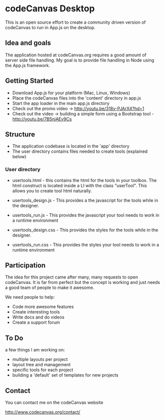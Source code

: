 # codeCanvas Desktop

This is an open source effort to create a community driven version of codeCanvas to run in App.js on the desktop.

## Idea and goals

The application hosted at codeCanvas.org requires a good amount of server side file handling. My goal is to provide file handling in Node using the App.js framework.

## Getting Started

- Download App.js for your platform (Mac, Linux, Windows)
- Place the codeCanvas files into the 'content' directory in app.js
- Start the app loader in the main app.js directory
- Check out the promo video -> http://youtu.be/318y-PJArX4?hd=1
- Check out the video -> building a simple form using a Bootstrap tool - http://youtu.be/7B5njAEy9Cs
                                                
                                                                      
## Structure

- The application codebase is located in the 'app' directory
- The user directory contains files needed to create tools (explained below)

### User directory

- usertools.html - this contains the html for the tools in your toolbox. The html construct is located inside a LI with the class "userTool". This allows you to create tool html naturally.

- usertools_design.js - This provides a the javascript for the tools while in the designer. 
- usertools_run.js - This provides the javascript your tool needs to work in a runtime environment

- usertools_design.css - This provides the styles for the tools while in the designer.  
- usertools_run.css - This provides the styles your tool needs to work in a runtime environment

## Participation

The idea for this project came after many, many requests to open codeCanvas. It is far from perfect but the concept is working and just needs a good team of people to make it awesome.

We need people to help:

- Code more awesome features
- Create interesting tools 
- Write docs and do videos
- Create a support forum

## To Do

a few things I am working on:

- multiple layouts per project
- layout tree and management
- specific tools for each project
- building a 'default' set of templates for new projects

## Contact

You can contact me on the codeCanvas website

http://www.codecanvas.org/contact/


